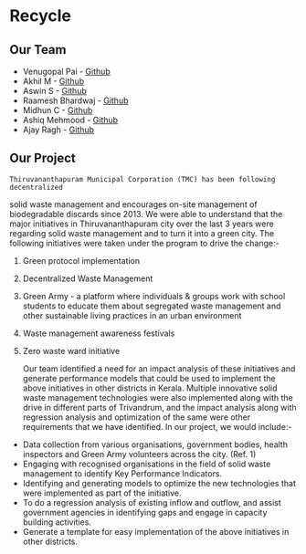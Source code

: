 # **Recycle**

## **Our Team**

* Venugopal Pai - [Github](https://github.com/venupai)
* Akhil M - [Github](https://github.com/AkhilNewton)
* Aswin S - [Github](https://github.com/relativelyaswin)
* Raamesh Bhardwaj - [Github](https://github.com/Raamesh-Bhardwaj)
* Midhun C - [Github](https://github.com/KACHAPPILLY)
* Ashiq Mehmood - [Github](https://github.com/AshiqMehmood)
* Ajay Ragh - [Github](https://github.com/ajayragh97)

## **Our Project**

    Thiruvananthapuram Municipal Corporation (TMC) has been following decentralized
solid waste management and encourages on-site management of biodegradable discards since
2013. We were able to understand that the major initiatives in Thiruvananthapuram city over
the last 3 years were regarding solid waste management and to turn it into a green city. The
following initiatives were taken under the program to drive the change:-

1. Green protocol implementation
2. Decentralized Waste Management
3. Green Army - a platform where individuals & groups work with school students to
educate them about segregated waste management and other sustainable living
practices in an urban environment
4. Waste management awareness festivals
5. Zero waste ward initiative
    
    Our team identified a need for an impact analysis of these initiatives and
generate performance models that could be used to implement the above initiatives in other
districts in Kerala. Multiple innovative solid waste management technologies were also
implemented along with the drive in different parts of Trivandrum, and the impact analysis
along with regression analysis and optimization of the same were other requirements that we
have identified. In our project, we would include:-

* Data collection from various organisations, government bodies, health inspectors and
Green Army volunteers across the city. (Ref. 1)
* Engaging with recognised organisations in the field of solid waste management to
identify Key Performance Indicators.
* Identifying and generating models to optimize the new technologies that were
implemented as part of the initiative.
* To do a regression analysis of existing inflow and outflow, and assist government
agencies in identifying gaps and engage in capacity building activities.
* Generate a template for easy implementation of the above initiatives in other districts.

